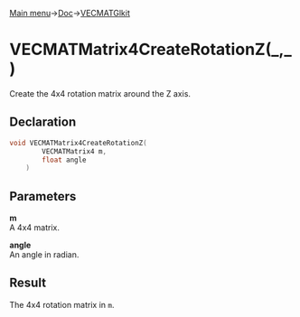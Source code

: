[Main menu](../../../Readme.md)->[Doc](../../VECMATKit.md)->[VECMATGlkit](../VECMATGlkit.md)

# VECMATMatrix4CreateRotationZ(\_,\_)
Create the 4x4 rotation matrix around the Z axis.

## **Declaration**
```C
void VECMATMatrix4CreateRotationZ(
		VECMATMatrix4 m,
		float angle
	)
```


## **Parameters**
**m**  
A 4x4 matrix.

**angle**  
An angle in radian.

## **Result**
The 4x4 rotation matrix in `m`.
